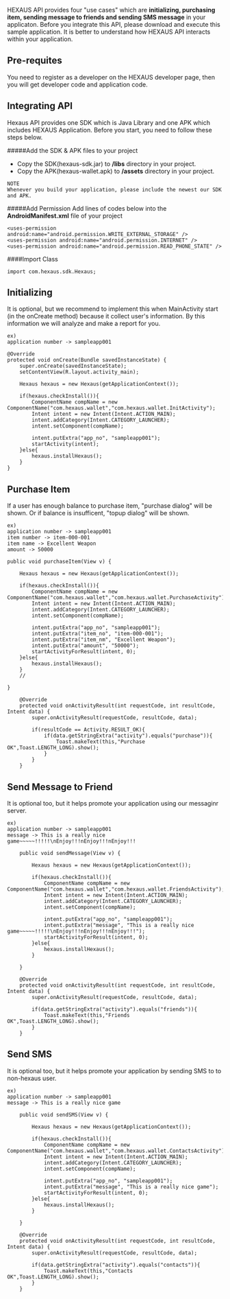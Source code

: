 HEXAUS API provides four "use cases" which are <b>initializing, purchasing item, sending message to friends and sending SMS message</b> in your applicaton. Before you integrate this API, please download and execute this sample application. It is better to understand how HEXAUS API interacts within your application.

## Pre-requites
You need to register as a developer on the HEXAUS developer page, then you will get developer code and application code.



## Integrating API
Hexaus API provides one SDK which is Java Library and one APK which includes HEXAUS Application.
Before you start, you need to follow these steps below.

#####Add the SDK & APK files to your project
- Copy the SDK(hexaus-sdk.jar) to <b>/libs</b> directory in your project.
- Copy the APK(hexaus-wallet.apk) to <b>/assets</b> directory in your project.
```
NOTE
Whenever you build your application, please include the newest our SDK and APK.
```

#####Add Permission
Add lines of codes below into the <b>AndroidManifest.xml</b> file of your project 

```
<uses-permission android:name="android.permission.WRITE_EXTERNAL_STORAGE" />
<uses-permission android:name="android.permission.INTERNET" />
<uses-permission android:name="android.permission.READ_PHONE_STATE" />
```

####Import Class
```
import com.hexaus.sdk.Hexaus;
```

## Initializing
It is optional, but we recommend to implement this when MainActivity start (in the onCreate method) because it collect user's information. By this information we will analyze and make a report for you.
```
ex)
application number -> sampleapp001
```
```
@Override
protected void onCreate(Bundle savedInstanceState) {
	super.onCreate(savedInstanceState);
	setContentView(R.layout.activity_main);
	
	Hexaus hexaus = new Hexaus(getApplicationContext());

	if(hexaus.checkInstall()){
		ComponentName compName = new ComponentName("com.hexaus.wallet","com.hexaus.wallet.InitActivity");
		Intent intent = new Intent(Intent.ACTION_MAIN);
		intent.addCategory(Intent.CATEGORY_LAUNCHER);
		intent.setComponent(compName);
		
		intent.putExtra("app_no", "sampleapp001");
		startActivity(intent);
	}else{
		hexaus.installHexaus();
	}
}
```

## Purchase Item
If a user has enough balance to purchase item, "purchase dialog" will be shown. Or if balance is insufficent, "topup dialog" will be shown.

```
ex)
application number -> sampleapp001
item number -> item-000-001
item name -> Excellent Weapon
amount -> 50000
```
```
public void purchaseItem(View v) {

	Hexaus hexaus = new Hexaus(getApplicationContext());

	if(hexaus.checkInstall()){
		ComponentName compName = new ComponentName("com.hexaus.wallet","com.hexaus.wallet.PurchaseActivity");
		Intent intent = new Intent(Intent.ACTION_MAIN);
		intent.addCategory(Intent.CATEGORY_LAUNCHER);
		intent.setComponent(compName);
		
		intent.putExtra("app_no", "sampleapp001");
		intent.putExtra("item_no", "item-000-001");
		intent.putExtra("item_nm", "Excellent Weapon");
		intent.putExtra("amount", "50000");
		startActivityForResult(intent, 0);
	}else{
		hexaus.installHexaus();
	}
	//

}
```
```
	@Override
	protected void onActivityResult(int requestCode, int resultCode, Intent data) {
		super.onActivityResult(requestCode, resultCode, data);
		
		if(resultCode == Activity.RESULT_OK){
			if(data.getStringExtra("activity").equals("purchase")){
				Toast.makeText(this,"Purchase OK",Toast.LENGTH_LONG).show();
			}
		}
	}
```

## Send Message to Friend
It is optional too, but it helps promote your application using our messaginr server.
```
ex)
application number -> sampleapp001
message -> This is a really nice game~~~~~!!!!!\nEnjoy!!!nEnjoy!!!nEnjoy!!!
```
```
	public void sendMessage(View v) {

		Hexaus hexaus = new Hexaus(getApplicationContext());

		if(hexaus.checkInstall()){
			ComponentName compName = new ComponentName("com.hexaus.wallet","com.hexaus.wallet.FriendsActivity");
			Intent intent = new Intent(Intent.ACTION_MAIN);
			intent.addCategory(Intent.CATEGORY_LAUNCHER);
			intent.setComponent(compName);
			
			intent.putExtra("app_no", "sampleapp001");
			intent.putExtra("message", "This is a really nice game~~~~~!!!!!\nEnjoy!!!nEnjoy!!!nEnjoy!!!");
			startActivityForResult(intent, 0);
		}else{
			hexaus.installHexaus();
		}

	}
```
```
	@Override
	protected void onActivityResult(int requestCode, int resultCode, Intent data) {
		super.onActivityResult(requestCode, resultCode, data);
		
		if(data.getStringExtra("activity").equals("friends")){
			Toast.makeText(this,"Friends OK",Toast.LENGTH_LONG).show();
		}
	}
```

## Send SMS 
It is optional too, but it helps promote your application by sending SMS to to non-hexaus user.
```
ex)
application number -> sampleapp001
message -> This is a really nice game
```
```
	public void sendSMS(View v) {

		Hexaus hexaus = new Hexaus(getApplicationContext());

		if(hexaus.checkInstall()){
			ComponentName compName = new ComponentName("com.hexaus.wallet","com.hexaus.wallet.ContactsActivity");
			Intent intent = new Intent(Intent.ACTION_MAIN);
			intent.addCategory(Intent.CATEGORY_LAUNCHER);
			intent.setComponent(compName);
			
			intent.putExtra("app_no", "sampleapp001");
			intent.putExtra("message", "This is a really nice game");
			startActivityForResult(intent, 0);
		}else{
			hexaus.installHexaus();
		}

	}
```
```
	@Override
	protected void onActivityResult(int requestCode, int resultCode, Intent data) {
		super.onActivityResult(requestCode, resultCode, data);
		
		if(data.getStringExtra("activity").equals("contacts")){
			Toast.makeText(this,"Contacts OK",Toast.LENGTH_LONG).show();
		}
	}
```

